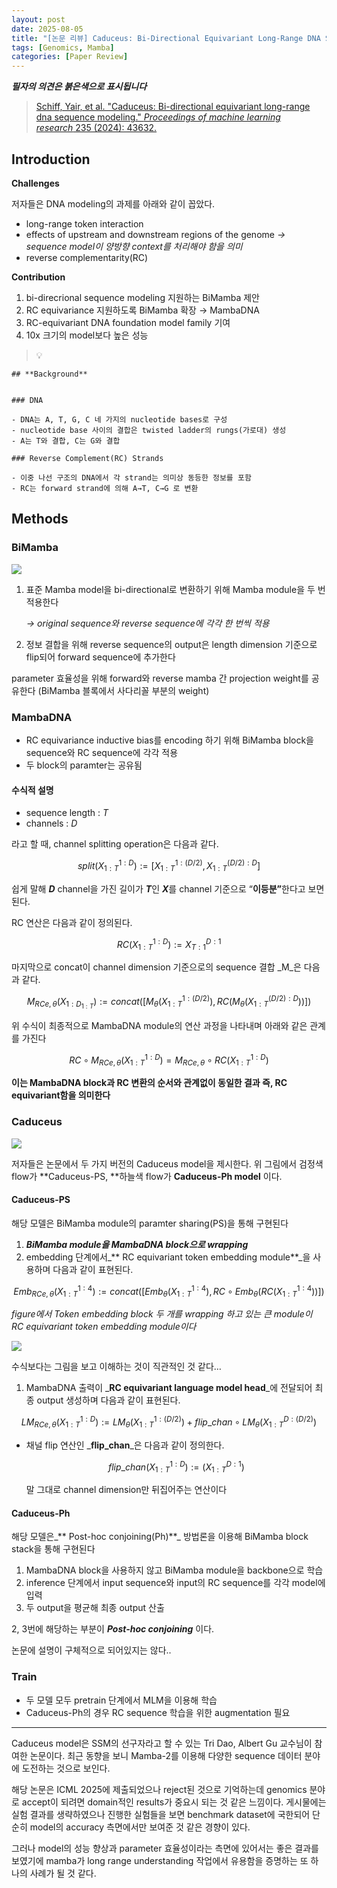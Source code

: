```yaml
---
layout: post
date: 2025-08-05
title: "[논문 리뷰] Caduceus: Bi-Directional Equivariant Long-Range DNA Sequence Modeling"
tags: [Genomics, Mamba]
categories: [Paper Review]
---
```


<span class="notion-red">_**필자의 의견은 붉은색으로 표시됩니다**_</span>


> [Schiff, Yair, et al. "Caduceus: Bi-directional equivariant long-range dna sequence modeling." ](https://pmc.ncbi.nlm.nih.gov/articles/PMC12189541/)[_Proceedings of machine learning research_](https://pmc.ncbi.nlm.nih.gov/articles/PMC12189541/)[ 235 (2024): 43632.](https://pmc.ncbi.nlm.nih.gov/articles/PMC12189541/)



## Introduction


**Challenges**


저자들은 DNA modeling의 과제를 아래와 같이 꼽았다.

- long-range token interaction
- effects of upstream and downstream regions of the genome 
_→ sequence model이 양방향 context를 처리해야 함을 의미_
- reverse complementarity(RC)

**Contribution**

1. bi-direcrional sequence modeling 지원하는 BiMamba 제안
1. RC equivariance 지원하도록 BiMamba 확장 → MambaDNA
1. RC-equivariant DNA foundation model family 기여
1. 10x 크기의 model보다 높은 성능

> 💡 


	## **Background**


	### DNA

	- DNA는 A, T, G, C 네 가지의 nucleotide bases로 구성
	- nucleotide base 사이의 결합은 twisted ladder의 rungs(가로대) 생성
	- A는 T와 결합, C는 G와 결합

	### Reverse Complement(RC) Strands

	- 이중 나선 구조의 DNA에서 각 strand는 의미상 동등한 정보를 포함
	- RC는 forward strand에 의해 A→T, C→G 로 변환


## Methods



### BiMamba


![](https://prod-files-secure.s3.us-west-2.amazonaws.com/542b861c-36a8-4051-84e5-8804b6728dba/2c247d59-7815-4980-99f0-8f0d21f445a7/image.png?X-Amz-Algorithm=AWS4-HMAC-SHA256&X-Amz-Content-Sha256=UNSIGNED-PAYLOAD&X-Amz-Credential=ASIAZI2LB4664DY2LJ7W%2F20251011%2Fus-west-2%2Fs3%2Faws4_request&X-Amz-Date=20251011T040105Z&X-Amz-Expires=3600&X-Amz-Security-Token=IQoJb3JpZ2luX2VjEGQaCXVzLXdlc3QtMiJHMEUCICPQC7%2BMi1Auoej%2B7MvrkKIAWpl6oI8njudvA891jmi%2FAiEA3fMTFFxBvLEWJsZGxnmtFK7qBUdQsqZXlgIrdHH1h6kqiAQI%2Ff%2F%2F%2F%2F%2F%2F%2F%2F%2F%2FARAAGgw2Mzc0MjMxODM4MDUiDABX4p%2F8Ta3lY8MZxircA8AXd2Kb1bl8TlDSpm4Xv8%2BLHW6SI4mlurjeQEUFgcQFlPHVokuWGpR5mSNowdfTPCfahMjaNs%2FFgkBDu8fB%2FzIiTbReFzBdqsZHqJbfNFO95i%2FB5CutfGDfUITurqvPYFd0Wcn3LZD6yT1UrPY1fdXzN1LBZgaHo8YFy30ML9t14ls4BKQevVOa%2BiRTRFl4vM%2BkK4VPVF7GIHoNvbIj9HTUiCR9HzbyGHoS93PXj1MVs13ryLJPpu0t%2FhOVOmZbRAQZDlcEsPH3rl%2FHRTdqtYxuiFbS75DdMAN2Vaira82kYcSmTDhN4iPcM5vVRqzw2kN1g2q1zLV8IbIL7D6P7cXAzKKjEiKJdm7TsBoDPe6poW0tjPDW6TnIzUz4N0750qOCS%2FczmOyqgAAxJDqhizjZnUPc%2FMNriPLWikGjA7xm7cly5i5bfnrmuZsnwoJEdDZqSI6I8qseldMjMBokMkxBEb2nRXXUyLqZzCwiJON%2BeP%2BT%2FgEWPjNIB2r5aEyN%2BwIKYi9zpUe%2FIhS8ejY7RdCXmEkrTYAN0YI2Y718SaPnD15ByMY%2FzzphNho7Wk8OVQbQ3iJmeIVvzheUPVm18MSqQ2FqZ%2BNfchaBKCFHLUMxEBAau0K%2BWogOwg8uMNyjp8cGOqUB0THglpRC51OQcKIFz%2BEK%2BCn6Ik7IIlK0HrPgFcvPTw5hsL6JVvjmbY06T2YdXUWqP4SA1D1u7tYNcapJR1NQT7LvxZyv6w%2F%2BlMv%2BI4aAkPfyLxfBJ61lWdTBrIJuxzWtLT0gfoSp1zo1ayN5G00QkCM8no1XFXBAdxWJmsvJ1QXLxBgYJV66dhPOKKa1DJJW%2BYRi0jtswnIymEaUYUIO7uAWW8dl&X-Amz-Signature=a1bc23d0b08b9d3fd0f4da95a56cebc82c6b2e2d6e6f5bd98ff9a4231feba5de&X-Amz-SignedHeaders=host&x-amz-checksum-mode=ENABLED&x-id=GetObject)

1. 표준 Mamba model을 bi-directional로 변환하기 위해 Mamba module을 두 번 적용한다

	_→ original sequence와 reverse sequence에 각각 한 번씩 적용_

1. 정보 결합을 위해 reverse sequence의 output은 length dimension 기준으로 flip되어 forward sequence에 추가한다

parameter 효율성을 위해 forward와 reverse mamba 간 projection weight를 공유한다 (BiMamba 블록에서 사다리꼴 부분의 weight)



### MambaDNA

- RC equivariance inductive bias를 encoding 하기 위해 BiMamba block을 sequence와 RC sequence에 각각 적용
- 두 block의 paramter는 공유됨


#### 수식적 설명

- sequence length : _T_
- channels : _D_

라고 할 때,  channel splitting operation은 다음과 같다.


$$
split(X^{1:D}_{1:T}):=[X^{1:(D/2)}_{1:T},X^{(D/2):D}_{1:T}]
$$


<span class="notion-red">쉽게 말해 </span><span class="notion-red">_**D**_</span><span class="notion-red"> channel을 가진 길이가 </span><span class="notion-red">_**T**_</span><span class="notion-red">인 </span><span class="notion-red">_**X**_</span><span class="notion-red">를 channel 기준으로 “</span><span class="notion-red">**이등분”**</span><span class="notion-red">한다고 보면 된다.</span>


RC 연산은 다음과 같이 정의된다.


$$
RC(X^{1:D}_{1:T}):=X^{D:1}_{T:1}
$$


마지막으로 concat이 channel dimension 기준으로의 sequence 결합 _M_은 다음과 같다.


$$
M_{RCe,\theta}(X_{1:D_{1:T}}):=concat([M_{\theta}(X^{1:(D/2)}_{1:T}),RC(M_{\theta}(X^{(D/2):D}_{1:T}))])
$$


위 수식이 최종적으로 MambaDNA module의 연산 과정을 나타내며 아래와 같은 관계를 가진다


$$
RC\circ M_{RCe,\theta}(X^{1:D}_{1:T}) = M_{RCe,\theta} \circ RC(X^{1:D}_{1:T})
$$


**이는 MambaDNA block과 RC 변환의 순서와 관계없이 동일한 결과 즉, RC equivariant함을 의미한다**



### Caduceus


![](https://prod-files-secure.s3.us-west-2.amazonaws.com/542b861c-36a8-4051-84e5-8804b6728dba/f94a60d7-8145-473b-aef9-7c68d3ec604a/image.png?X-Amz-Algorithm=AWS4-HMAC-SHA256&X-Amz-Content-Sha256=UNSIGNED-PAYLOAD&X-Amz-Credential=ASIAZI2LB4664DY2LJ7W%2F20251011%2Fus-west-2%2Fs3%2Faws4_request&X-Amz-Date=20251011T040105Z&X-Amz-Expires=3600&X-Amz-Security-Token=IQoJb3JpZ2luX2VjEGQaCXVzLXdlc3QtMiJHMEUCICPQC7%2BMi1Auoej%2B7MvrkKIAWpl6oI8njudvA891jmi%2FAiEA3fMTFFxBvLEWJsZGxnmtFK7qBUdQsqZXlgIrdHH1h6kqiAQI%2Ff%2F%2F%2F%2F%2F%2F%2F%2F%2F%2FARAAGgw2Mzc0MjMxODM4MDUiDABX4p%2F8Ta3lY8MZxircA8AXd2Kb1bl8TlDSpm4Xv8%2BLHW6SI4mlurjeQEUFgcQFlPHVokuWGpR5mSNowdfTPCfahMjaNs%2FFgkBDu8fB%2FzIiTbReFzBdqsZHqJbfNFO95i%2FB5CutfGDfUITurqvPYFd0Wcn3LZD6yT1UrPY1fdXzN1LBZgaHo8YFy30ML9t14ls4BKQevVOa%2BiRTRFl4vM%2BkK4VPVF7GIHoNvbIj9HTUiCR9HzbyGHoS93PXj1MVs13ryLJPpu0t%2FhOVOmZbRAQZDlcEsPH3rl%2FHRTdqtYxuiFbS75DdMAN2Vaira82kYcSmTDhN4iPcM5vVRqzw2kN1g2q1zLV8IbIL7D6P7cXAzKKjEiKJdm7TsBoDPe6poW0tjPDW6TnIzUz4N0750qOCS%2FczmOyqgAAxJDqhizjZnUPc%2FMNriPLWikGjA7xm7cly5i5bfnrmuZsnwoJEdDZqSI6I8qseldMjMBokMkxBEb2nRXXUyLqZzCwiJON%2BeP%2BT%2FgEWPjNIB2r5aEyN%2BwIKYi9zpUe%2FIhS8ejY7RdCXmEkrTYAN0YI2Y718SaPnD15ByMY%2FzzphNho7Wk8OVQbQ3iJmeIVvzheUPVm18MSqQ2FqZ%2BNfchaBKCFHLUMxEBAau0K%2BWogOwg8uMNyjp8cGOqUB0THglpRC51OQcKIFz%2BEK%2BCn6Ik7IIlK0HrPgFcvPTw5hsL6JVvjmbY06T2YdXUWqP4SA1D1u7tYNcapJR1NQT7LvxZyv6w%2F%2BlMv%2BI4aAkPfyLxfBJ61lWdTBrIJuxzWtLT0gfoSp1zo1ayN5G00QkCM8no1XFXBAdxWJmsvJ1QXLxBgYJV66dhPOKKa1DJJW%2BYRi0jtswnIymEaUYUIO7uAWW8dl&X-Amz-Signature=95262121676539974341151a10422cb9bdd3d526e38997d36e0a49e0cdee3bcb&X-Amz-SignedHeaders=host&x-amz-checksum-mode=ENABLED&x-id=GetObject)


저자들은 논문에서 두 가지 버전의 Caduceus model을 제시한다. 위 그림에서 검정색 flow가 **Caduceus-PS, **하늘색 flow가 **Caduceus-Ph model** 이다.



#### Caduceus-PS


해당 모델은 BiMamba module의 paramter sharing(PS)을 통해 구현된다

1. _**BiMamba module을 MambaDNA block으로 wrapping**_
1. embedding 단계에서_** RC equivariant token embedding module**_을 사용하며 다음과 같이 표현된다.

$$
Emb_{RCe,\theta}(X^{1:4}_{1:T}):=concat([Emb_{\theta}(X^{1:4}_{1:T}),RC \circ Emb_{\theta}(RC(X^{1:4}_{1:T}))])
$$


_figure에서 Token embedding block 두 개를 wrapping 하고 있는 큰 module이 RC equivariant token embedding module이다_


![](https://prod-files-secure.s3.us-west-2.amazonaws.com/542b861c-36a8-4051-84e5-8804b6728dba/b175e4da-71eb-4e91-8c23-a06dabe673c9/image.png?X-Amz-Algorithm=AWS4-HMAC-SHA256&X-Amz-Content-Sha256=UNSIGNED-PAYLOAD&X-Amz-Credential=ASIAZI2LB4664DY2LJ7W%2F20251011%2Fus-west-2%2Fs3%2Faws4_request&X-Amz-Date=20251011T040106Z&X-Amz-Expires=3600&X-Amz-Security-Token=IQoJb3JpZ2luX2VjEGQaCXVzLXdlc3QtMiJHMEUCICPQC7%2BMi1Auoej%2B7MvrkKIAWpl6oI8njudvA891jmi%2FAiEA3fMTFFxBvLEWJsZGxnmtFK7qBUdQsqZXlgIrdHH1h6kqiAQI%2Ff%2F%2F%2F%2F%2F%2F%2F%2F%2F%2FARAAGgw2Mzc0MjMxODM4MDUiDABX4p%2F8Ta3lY8MZxircA8AXd2Kb1bl8TlDSpm4Xv8%2BLHW6SI4mlurjeQEUFgcQFlPHVokuWGpR5mSNowdfTPCfahMjaNs%2FFgkBDu8fB%2FzIiTbReFzBdqsZHqJbfNFO95i%2FB5CutfGDfUITurqvPYFd0Wcn3LZD6yT1UrPY1fdXzN1LBZgaHo8YFy30ML9t14ls4BKQevVOa%2BiRTRFl4vM%2BkK4VPVF7GIHoNvbIj9HTUiCR9HzbyGHoS93PXj1MVs13ryLJPpu0t%2FhOVOmZbRAQZDlcEsPH3rl%2FHRTdqtYxuiFbS75DdMAN2Vaira82kYcSmTDhN4iPcM5vVRqzw2kN1g2q1zLV8IbIL7D6P7cXAzKKjEiKJdm7TsBoDPe6poW0tjPDW6TnIzUz4N0750qOCS%2FczmOyqgAAxJDqhizjZnUPc%2FMNriPLWikGjA7xm7cly5i5bfnrmuZsnwoJEdDZqSI6I8qseldMjMBokMkxBEb2nRXXUyLqZzCwiJON%2BeP%2BT%2FgEWPjNIB2r5aEyN%2BwIKYi9zpUe%2FIhS8ejY7RdCXmEkrTYAN0YI2Y718SaPnD15ByMY%2FzzphNho7Wk8OVQbQ3iJmeIVvzheUPVm18MSqQ2FqZ%2BNfchaBKCFHLUMxEBAau0K%2BWogOwg8uMNyjp8cGOqUB0THglpRC51OQcKIFz%2BEK%2BCn6Ik7IIlK0HrPgFcvPTw5hsL6JVvjmbY06T2YdXUWqP4SA1D1u7tYNcapJR1NQT7LvxZyv6w%2F%2BlMv%2BI4aAkPfyLxfBJ61lWdTBrIJuxzWtLT0gfoSp1zo1ayN5G00QkCM8no1XFXBAdxWJmsvJ1QXLxBgYJV66dhPOKKa1DJJW%2BYRi0jtswnIymEaUYUIO7uAWW8dl&X-Amz-Signature=102c9892586f0ed32756a6e816f3acf57b8def368a037dc86d6e4badf5c86399&X-Amz-SignedHeaders=host&x-amz-checksum-mode=ENABLED&x-id=GetObject)


<span class="notion-red">수식보다는 그림을 보고 이해하는 것이 직관적인 것 같다…</span>

1. MambaDNA 출력이 _**RC equivariant language model head**_에 전달되어 최종 output 생성하며 다음과 같이 표현된다.

$$
LM_{RCe,\theta}(X^{1:D}_{1:T}):= LM_{\theta}(X^{1:(D/2)}_{1:T})+flip\_chan\circ LM_{\theta}(X^{D:(D/2)}_{1:T})
$$

- 채널 flip 연산인 _**flip\_chan**_은 다음과 같이 정의한다.

	$$
	flip\_chan(X^{1:D}_{1:T}):=(X^{D:1}_{1:T})
	$$


	말 그대로 channel dimension만 뒤집어주는 연산이다



#### Caduceus-Ph


해당 모델은_** Post-hoc conjoining(Ph)**_ 방법론을 이용해 BiMamba block stack을 통해 구현된다

1. MambaDNA block을 사용하지 않고 BiMamba module을 backbone으로 학습
1. inference 단계에서 input sequence와 input의 RC sequence를 각각 model에 입력
1. 두 output을 평균해 최종 output 산출

2, 3번에 해당하는 부분이 _**Post-hoc conjoining**_ 이다.


<span class="notion-red">논문에 설명이 구체적으로 되어있지는 않다..</span>



### Train

- 두 모델 모두 pretrain 단계에서 MLM을 이용해 학습
- Caduceus-Ph의 경우 RC sequence 학습을 위한 augmentation 필요

---


<span class="notion-red">Caduceus model은 SSM의 선구자라고 할 수 있는 Tri Dao, Albert Gu 교수님이 참여한 논문이다. 최근 동향을 보니 Mamba-2를 이용해 다양한 sequence 데이터 분야에 도전하는 것으로 보인다.</span>


<span class="notion-red">해당 논문은 ICML 2025에 제출되었으나 reject된 것으로 기억하는데 genomics 분야로 accept이 되려면 domain적인 results가 중요시 되는 것 같은 느낌이다. 게시물에는 실험 결과를 생략하였으나 진행한 실험들을 보면 benchmark dataset에 국한되어 단순히 model의 accuracy 측면에서만 보여준 것 같은 경향이 있다.</span>


<span class="notion-red">그러나 model의 성능 향상과 parameter 효율성이라는 측면에 있어서는 좋은 결과를 보였기에 mamba가 long range understanding 작업에서 유용함을 증명하는 또 하나의 사례가 될 것 같다.</span>

